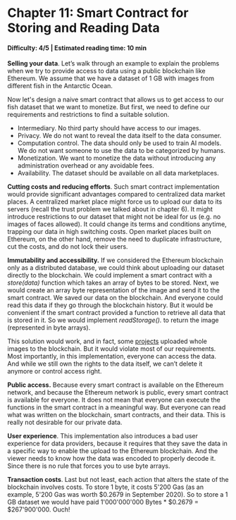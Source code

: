 # Chapter 11: Smart Contract for Storing and Reading Data
#### Difficulty: **4/5** \| Estimated reading time: **10 min**

<dialog character="jellyfish">These new species have absolutely incredible behaviors. They can do a lot of things, and more!</dialog>

**Selling your data**. Let’s walk through an example to explain the problems when we try to provide access to data using a public blockchain like Ethereum. We assume that we have a dataset of 1 GB with images from different fish in the Antarctic Ocean.

Now let's design a naive smart contract that allows us to get access to our fish dataset that we want to monetize. But first, we need to define our requirements and restrictions to find a suitable solution.

- Intermediary. No third party should have access to our images.
- Privacy. We do not want to reveal the data itself to the data consumer.
- Computation control. The data should only be used to train AI models. We do not want someone to use the data to be categorized by humans.
- Monetization. We want to monetize the data without introducing any administration overhead or any avoidable fees.
- Availability. The dataset should be available on all data marketplaces.

**Cutting costs and reducing efforts**. Such smart contract implementation would provide significant advantages compared to centralized data market places. A centralized market place might force us to upload our data to its servers (recall the trust problem we talked about in chapter 6). It might introduce restrictions to our dataset that might not be ideal for us (e.g. no images of faces allowed). It could change its terms and conditions anytime, trapping our data in high switching costs. Open market places built on Ethereum, on the other hand, remove the need to duplicate infrastructure, cut the costs, and do not lock their users.

**Immutability and accessibility.** If we considered the Ethereum blockchain only as a distributed database, we could think about uploading our dataset directly to the blockchain. We could implement a smart contract with a *store(data)* function which takes an array of bytes to be stored. Next, we would create an array byte representation of the image and send it to the smart contract. We saved our data on the blockchain. And everyone could read this data if they go through the blockchain history. But it would be convenient if the smart contract provided a function to retrieve all data that is stored in it. So we would implement *readStorage().* to return the image (represented in byte arrays).

This solution would work, and in fact, some <a href="https://boobies.surge.sh/" target="_blank" >projects</a> uploaded whole images to the blockchain. But it would violate most of our requirements. Most importantly, in this implementation, everyone can access the data. And while we still own the rights to the data itself, we can’t delete it anymore or control access right.

**Public access.** Because every smart contract is available on the Ethereum network, and because the Ethereum network is public, every smart contract is available for everyone. It does not mean that everyone can execute the functions in the smart contract in a meaningful way. But everyone can read what was written on the blockchain, smart contracts, and their data. This is really not desirable for our private data.

**User experience**. This implementation also introduces a bad user experience for data providers, because it requires that they save the data in a specific way to enable the upload to the Ethereum blockchain. And the viewer needs to know how the data was encoded to properly decode it. Since there is no rule that forces you to use byte arrays.

**Transaction costs**. Last but not least, each action that alters the state of the blockchain involves costs. To store 1 byte, it costs 5'200 Gas (as an example, 5'200 Gas was worth $0.2679 in September 2020). So to store a 1 GB dataset we would have paid 1'000'000'000 Bytes * $0.2679 = $267'900'000. Ouch!
